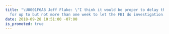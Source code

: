 ```yaml
---
title: "\U0001F6A8 Jeff Flake: \"I think it would be proper to delay the floor vote
  for up to but not more than one week to let the FBI do investigation.\""
date: 2018-09-28 10:51:00 -07:00
is_promoted: true
---
```


